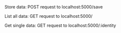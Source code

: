 

Store data: POST request to  localhost:5000/save 

List all data: GET request to localhost:5000/

Get single data: GET request to localhost:5000/:identity